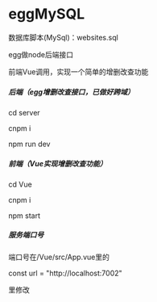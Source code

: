 # eggMySQL



数据库脚本(MySql)：websites.sql

egg做node后端接口

前端Vue调用，实现一个简单的增删改查功能



##### 后端（egg增删改查接口，已做好跨域）

cd server

cnpm i

npm run dev



##### 前端（Vue实现增删改查功能）

cd Vue

cnpm i 

npm start



##### 服务端口号

端口号在/Vue/src/App.vue里的

const url = "http://localhost:7002"

里修改